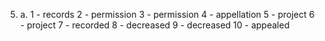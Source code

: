 5.
    a.
        1 - records
        2 - permission
        3 - permission
        4 - appellation
        5 - project
        6 - project
        7 - recorded
        8 - decreased
        9 - decreased
        10 - appealed 